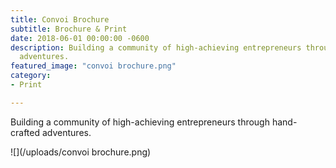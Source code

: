 ```yaml
---
title: Convoi Brochure
subtitle: Brochure & Print
date: 2018-06-01 00:00:00 -0600
description: Building a community of high-achieving entrepreneurs through hand-crafted
  adventures.
featured_image: "convoi brochure.png"
category:
- Print

---
```

Building a community of high-achieving entrepreneurs through hand-crafted adventures.

![](/uploads/convoi brochure.png)